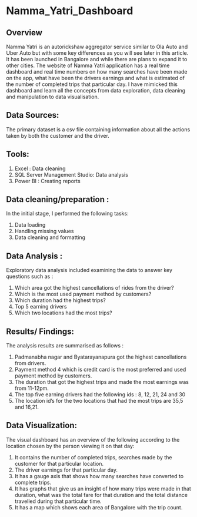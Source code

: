 # Namma_Yatri_Dashboard

## Overview 
Namma Yatri is an autorickshaw aggregator service similar to Ola Auto and Uber Auto but with some key differences as you will see later in this article.
It has been launched in Bangalore and while there are plans to expand it to other cities.
The website of Namma Yatri application has a real time dashboard and real time numbers on how many searches have been made on the app, what have been the drivers earnings and what is estimated of the number of completed trips that particular day. 
I have mimicked this dashboard and learn all the concepts from data exploration, data cleaning and manipulation to data visualisation. 

## Data Sources: 
The primary dataset is a csv file containing information about all the actions taken by both the customer and the driver.

## Tools: 
1. Excel : Data cleaning
2. SQL Server Management Studio: Data analysis
3. Power BI : Creating reports

## Data cleaning/preparation : 
In the initial stage, I performed the following tasks: 
1. Data loading 
2. Handling missing values
3. Data cleaning and formatting

## Data Analysis :
Exploratory data analysis included examining the data to answer key questions such as : 
1. Which area got the highest cancellations of rides from the driver?
2. Which is the most used payment method by customers?
3. Which duration had the highest trips?
4. Top 5 earning drivers
5. Which two locations had the most trips?

## Results/ Findings:
The analysis results are summarised as follows : 
1. Padmanabha nagar and Byatarayanapura got the highest cancellations from drivers.
2. Payment method 4 which is credit card is the most preferred and used payment method by customers.
3. The duration that got the highest trips and made the most earnings was from 11-12pm.
4. The top five earning drivers had the following ids : 8, 12, 21, 24 and 30
5. The location id’s for the two locations that had the most trips are 35,5 and 16,21.

## Data Visualization:
The visual dashboard has an overview of the following according to the location chosen by the person viewing it on that day:
1. It contains the number of completed trips, searches made by the customer for that particular location.
2. The driver earnings for that particular day. 
3. It has a gauge axis that shows how many searches have converted to complete trips.
4. It has graphs that give us an insight of how many trips were made in that duration, what was the total fare for that duration and the total distance travelled during that particular time.
5. It has a map which shows each area of Bangalore with the trip count.
